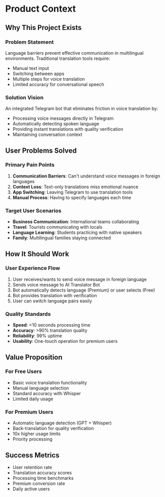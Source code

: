 # Product Context

## Why This Project Exists

### Problem Statement
Language barriers prevent effective communication in multilingual environments. Traditional translation tools require:
- Manual text input
- Switching between apps
- Multiple steps for voice translation
- Limited accuracy for conversational speech

### Solution Vision
An integrated Telegram bot that eliminates friction in voice translation by:
- Processing voice messages directly in Telegram
- Automatically detecting spoken language
- Providing instant translations with quality verification
- Maintaining conversation context

## User Problems Solved

### Primary Pain Points
1. **Communication Barriers**: Can't understand voice messages in foreign languages
2. **Context Loss**: Text-only translations miss emotional nuance
3. **App Switching**: Leaving Telegram to use translation tools
4. **Manual Process**: Having to specify languages each time

### Target User Scenarios
- **Business Communication**: International teams collaborating
- **Travel**: Tourists communicating with locals
- **Language Learning**: Students practicing with native speakers
- **Family**: Multilingual families staying connected

## How It Should Work

### User Experience Flow
1. User receives/wants to send voice message in foreign language
2. Sends voice message to AI Translator Bot
3. Bot automatically detects language (Premium) or user selects (Free)
4. Bot provides translation with verification
5. User can switch language pairs easily

### Quality Standards
- **Speed**: <10 seconds processing time
- **Accuracy**: >90% translation quality
- **Reliability**: 99% uptime
- **Usability**: One-touch operation for premium users

## Value Proposition

### For Free Users
- Basic voice translation functionality
- Manual language selection
- Standard accuracy with Whisper
- Limited daily usage

### For Premium Users  
- Automatic language detection (GPT + Whisper)
- Back-translation for quality verification
- 10x higher usage limits
- Priority processing

## Success Metrics
- User retention rate
- Translation accuracy scores
- Processing time benchmarks
- Premium conversion rate
- Daily active users 